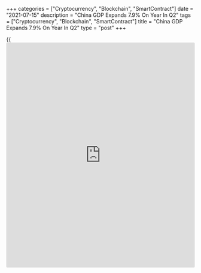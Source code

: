 +++
categories = ["Cryptocurrency", "Blockchain", "SmartContract"]
date = "2021-07-15"
description = "China GDP Expands 7.9% On Year In Q2"
tags = ["Cryptocurrency", "Blockchain", "SmartContract"]
title = "China GDP Expands 7.9% On Year In Q2"
type = "post"
+++

{{<iframe id="large-banner" src="https://www.bounty.group/#slide=4.0" width="100%" height="600" scrolling="no" style="border: 0px solid rgb(216, 221, 230); border-radius: 3px;">}}

China's gross domestic product was up 7.9 percent on year in the second
quarter of 2021, the National Bureau of Statistics said on Thursday =
shy of expectations for a gain of 8.1 percent and down sharply from 18.3
percent in the three months prior.

On a quarterly basis, GDP gained 1.3 percent - beating forecasts for 1.2
percent and up from 0.6 percent in the previous three months.

The bureau also said that industrial production climbed 8.3 percent on
year in June, exceeding expectations for 7.8 percent and down from 8.8
percent in May.

Fixed asset investment jumped an annual 12.6 percent, also beating
forecasts for 12.1 percent and slowing from 15.4 percent in the previous
month.

Retail sales expanded 12.1 percent on year, beating expectations for
11.0 percent after rising 12.4 percent in May.

The jobless rate held steady at 5.0 percent.

For comments and feedback [contact](https://www.playgroundfx.com/contact/): editorial@rtt[news](https://www.letsplayfx.com/blog/forex-news-website/).com

[Economic News][1]

 **What parts of the world are seeing the best (and worst) economic
performances lately? Click[here][2] to check out our [Econ Scorecard][2]
and find out! See up-to-the-moment [ranking](https://www.playgroundfx.com/blog/crypto-exchange-ranking/)s for the best and worst
performers in [GDP][3], [unemployment rate][4], [inflation][5] and much
more.**

   1. www.rtt[news](https://www.letsplayfx.com/blog/forex-news-website/).com/Content/EconomicNews.aspx
   2. www.rtt[news](https://www.letsplayfx.com/blog/forex-news-website/).com/economic-scorecard/world-rank/PPI/highest-performance.aspx
   3. www.rtt[news](https://www.letsplayfx.com/blog/forex-news-website/).com/economic-scorecard/world-rank/GDP/highest-performance.aspx
   4. www.rtt[news](https://www.letsplayfx.com/blog/forex-news-website/).com/economic-scorecard/world-rank/unemployment-rate/lowest-performance.aspx
   5. www.rtt[news](https://www.letsplayfx.com/blog/forex-news-website/).com/economic-scorecard/world-rank/CPI/highest-performance.aspx